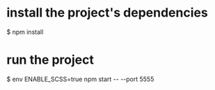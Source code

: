 
# install the project's dependencies
$ npm install

# run the project
$  env ENABLE_SCSS=true npm start -- --port 5555